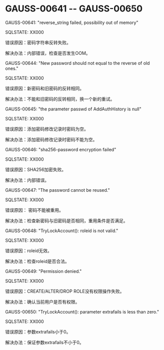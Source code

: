 # GAUSS-00641 -- GAUSS-00650

GAUSS-00641: "reverse\_string failed, possibility out of memory"

SQLSTATE: XX000

错误原因：密码字符串反转失败。

解决办法：内部错误，检查是否发生OOM。

GAUSS-00644: "New password should not equal to the reverse of old ones."

SQLSTATE: XX000

错误原因：新密码和旧密码的反转相同。

解决办法：不能和旧密码的反转相同，换一个新的重试。

GAUSS-00645: "the parameter passwd of AddAuthHistory is null"

SQLSTATE: XX000

错误原因：添加密码修改记录时密码为空。

解决办法：添加密码修改记录时密码不能为空。

GAUSS-00646: "sha256-password encryption failed"

SQLSTATE: XX000

错误原因：SHA256加密失败。

解决办法：内部错误。

GAUSS-00647: "The password cannot be reused."

SQLSTATE: XX000

错误原因： 密码不能被重用。

解决办法：检查新密码与旧密码是否相同，重用条件是否满足。

GAUSS-00648: "TryLockAccount\(\): roleid is not valid."

SQLSTATE: XX000

错误原因：roleid无效。

解决办法：检查roleid是否合法。

GAUSS-00649: "Permission denied."

SQLSTATE: XX000

错误原因：CREATE/ALTER/DROP ROLE没有权限操作失败。

解决办法：确认当前用户是否有权限。

GAUSS-00650: "TryLockAccount\(\): parameter extrafails is less than zero."

SQLSTATE: XX000

错误原因：参数extrafails小于0。

解决办法：保证参数extrafails不小于0。

